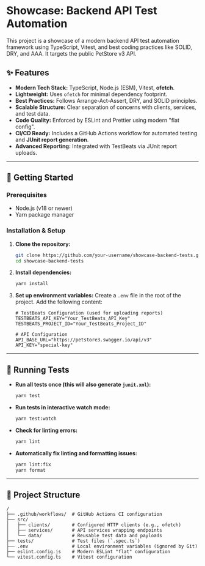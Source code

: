 # Showcase: Backend API Test Automation

This project is a showcase of a modern backend API test automation framework using TypeScript, Vitest, and best coding practices like SOLID, DRY, and AAA. It targets the public PetStore v3 API.

## ✨ Features

- **Modern Tech Stack:** TypeScript, Node.js (ESM), Vitest, **ofetch**.
- **Lightweight:** Uses `ofetch` for minimal dependency footprint.
- **Best Practices:** Follows Arrange-Act-Assert, DRY, and SOLID principles.
- **Scalable Structure:** Clear separation of concerns with clients, services, and test data.
- **Code Quality:** Enforced by ESLint and Prettier using modern "flat config".
- **CI/CD Ready:** Includes a GitHub Actions workflow for automated testing and **JUnit report generation**.
- **Advanced Reporting:** Integrated with TestBeats via JUnit report uploads.

---

## 🚀 Getting Started

### Prerequisites

- Node.js (v18 or newer)
- Yarn package manager

### Installation & Setup

1.  **Clone the repository:**

    ```bash
    git clone https://github.com/your-username/showcase-backend-tests.git
    cd showcase-backend-tests
    ```

2.  **Install dependencies:**

    ```bash
    yarn install
    ```

3.  **Set up environment variables:**
    Create a `.env` file in the root of the project. Add the following content:

    ```
    # TestBeats Configuration (used for uploading reports)
    TESTBEATS_API_KEY="Your_TestBeats_API_Key"
    TESTBEATS_PROJECT_ID="Your_TestBeats_Project_ID"

    # API Configuration
    API_BASE_URL="https://petstore3.swagger.io/api/v3"
    API_KEY="special-key"
    ```

---

## 🧪 Running Tests

- **Run all tests once (this will also generate `junit.xml`):**

  ```bash
  yarn test
  ```

- **Run tests in interactive watch mode:**

  ```bash
  yarn test:watch
  ```

- **Check for linting errors:**

  ```bash
  yarn lint
  ```

- **Automatically fix linting and formatting issues:**
  ```bash
  yarn lint:fix
  yarn format
  ```

---

## 📂 Project Structure

```
/
├── .github/workflows/  # GitHub Actions CI configuration
├── src/
│   ├── clients/        # Configured HTTP clients (e.g., ofetch)
│   ├── services/       # API services wrapping endpoints
│   └── data/           # Reusable test data and payloads
├── tests/              # Test files (`.spec.ts`)
├── .env                # Local environment variables (ignored by Git)
├── eslint.config.js    # Modern ESLint "flat" configuration
└── vitest.config.ts    # Vitest configuration
```
